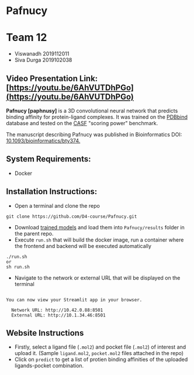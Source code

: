 # Pafnucy
# Team 12
- Viswanadh  2019112011
- Siva Durga 2019102038

## Video Presentation Link: [https://youtu.be/6AhVUTDhPGo](https://youtu.be/6AhVUTDhPGo)

**Pafnucy [paphnusy]** is a 3D convolutional neural network that predicts binding affinity for protein-ligand complexes.
It was trained on the [PDBbind](https://pubs.acs.org/doi/abs/10.1021/acs.accounts.6b00491) database and tested on the [CASF](https://pubs.acs.org/doi/pdf/10.1021/ci500081m) "scoring power" benchmark.

The manuscript describing Pafnucy was published in Bioinformatics DOI: [10.1093/bioinformatics/bty374.](https://doi.org/10.1093/bioinformatics/bty374)
## System Requirements: 
- Docker

## Installation Instructions:
- Open a terminal and clone the repo
```
git clone https://github.com/D4-course/Pafnucy.git
```
- Download [trained models](https://iiitaphyd-my.sharepoint.com/:u:/g/personal/savitha_viswanadh_research_iiit_ac_in/EZRehdh5o0FIpLbiPAb97r8By7_YZaRP7oQZufSOqz3FnA?e=ZuT8L4) and load them into ```Pafnucy/results``` folder in the parent repo. 
- Execute ```run.sh``` that will build the docker image, run a container where the frontend and backend will be executed automatically
```
./run.sh
or
sh run.sh
```
- Navigate to the network or external URL that will be displayed on the terminal
```

You can now view your Streamlit app in your browser.

  Network URL: http://10.42.0.88:8501
  External URL: http://10.1.34.46:8501
```
## Website Instructions
- Firstly, select a ligand file (```.mol2```) and pocket file (```.mol2```) of interest and upload it. (Sample ```ligand.mol2```, ```pocket.mol2``` files attached in the repo)
- Click on ```predict``` to get a list of protien binding affinities of the uploaded ligands-pocket combination.

